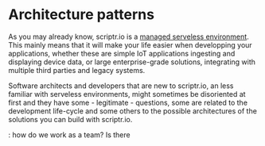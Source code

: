 # Architecture patterns

As you may already know, scriptr.io is a [managed serveless environment](../whatis/whatis_scriptr.md). This mainly means that it will make your life easier when developping your applications, whether these are simple IoT applications ingesting and displaying device data, or large enterprise-grade solutions, integrating with multiple third parties and legacy systems.

Software architects and developers that are new to scriptr.io, an less familiar with serveless environments, might sometimes be disoriented at first and they have some - legitimate - questions, some are related to the development life-cycle and some others to the possible architectures of the solutions you can build with scriptr.io.


: how do we work as a team? Is there
